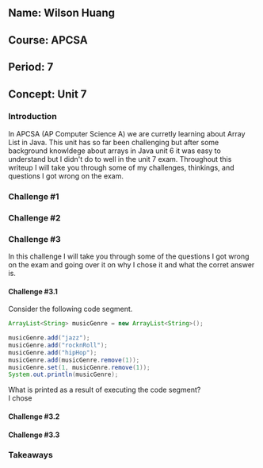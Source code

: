 ## Name: Wilson Huang
## Course: APCSA
## Period: 7
## Concept: Unit 7

### Introduction
In APCSA (AP Computer Science A) we are curretly learning about Array List in Java. This unit has so far been challenging but after some background knowldege about arrays in Java unit 6 it was easy to understand but I didn't do to well in the unit 7 exam. Throughout this writeup I will take you through some of my challenges, thinkings, and questions I got wrong on the exam. 

### Challenge #1

### Challenge #2

### Challenge #3
In this challenge I will take you through some of the questions I got wrong on the exam and going over it on why I chose it and what the corret  answer is.
#### Challenge #3.1
Consider the following code segment.
```Java
ArrayList<String> musicGenre = new ArrayList<String>();

musicGenre.add("jazz");
musicGenre.add("rocknRoll");
musicGenre.add("hipHop");
musicGenre.add(musicGenre.remove(1));
musicGenre.set(1, musicGenre.remove(1));
System.out.println(musicGenre);
```
What is printed as a result of executing the code segment?
<br>I chose </br>
#### Challenge #3.2

#### Challenge #3.3


### Takeaways
